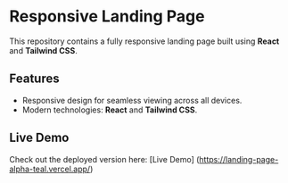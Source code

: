 # Responsive Landing Page

This repository contains a fully responsive landing page built using **React** and **Tailwind CSS**.

## Features
- Responsive design for seamless viewing across all devices.
- Modern technologies: **React** and **Tailwind CSS**.

## Live Demo
Check out the deployed version here: [Live Demo] (https://landing-page-alpha-teal.vercel.app/)
